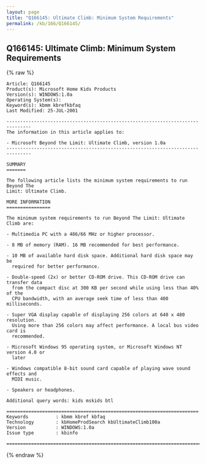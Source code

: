 ```yaml
---
layout: page
title: "Q166145: Ultimate Climb: Minimum System Requirements"
permalink: /kb/166/Q166145/
---
```


## Q166145: Ultimate Climb: Minimum System Requirements

{% raw %}

	Article: Q166145
	Product(s): Microsoft Home Kids Products
	Version(s): WINDOWS:1.0a
	Operating System(s): 
	Keyword(s): kbmm kbrefkbfaq
	Last Modified: 25-JUL-2001
	
	-------------------------------------------------------------------------------
	The information in this article applies to:
	
	- Microsoft Beyond the Limit: Ultimate Climb, version 1.0a 
	-------------------------------------------------------------------------------
	
	SUMMARY
	=======
	
	The following article lists the minimum system requirements to run Beyond The
	Limit: Ultimate Climb.
	
	MORE INFORMATION
	================
	
	The minimum system requirements to run Beyond The Limit: Ultimate Climb are:
	
	- Multimedia PC with a 486/66 MHz or higher processor.
	
	- 8 MB of memory (RAM). 16 MB recommended for best performance.
	
	- 10 MB of available hard disk space. Additional hard disk space may be
	  required for better performance.
	
	- Double-speed (2x) or better CD-ROM drive. This CD-ROM drive can transfer data
	  from the compact disc at 300 KB per second while using less than 40% of the
	  CPU bandwidth, with an average seek time of less than 400 milliseconds.
	
	- Super VGA display capable of displaying 256 colors at 640 x 480 resolution.
	  Using more than 256 colors may affect performance. A local bus video card is
	  recommended.
	
	- Microsoft Windows 95 operating system, or Microsoft Windows NT version 4.0 or
	  later
	
	- Windows compatible 8-bit sound card capable of playing wave sound effects and
	  MIDI music.
	
	- Speakers or headphones.
	
	Additional query words: kids mskids btl
	
	======================================================================
	Keywords          : kbmm kbref kbfaq
	Technology        : kbHomeProdSearch kbUltimateClimb100a
	Version           : WINDOWS:1.0a
	Issue type        : kbinfo
	
	=============================================================================
	

{% endraw %}
